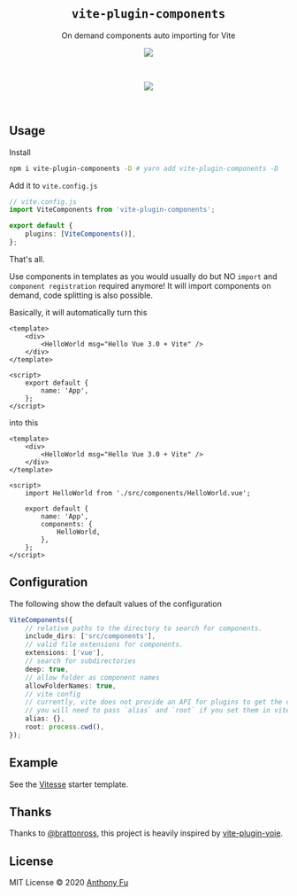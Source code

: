 <h2 align='center'><samp>vite-plugin-components</samp></h2>

<p align='center'>On demand components auto importing for Vite</p>

<p align='center'>
<a href='https://www.npmjs.com/package/vite-plugin-components'>
<img src='https://img.shields.io/npm/v/vite-plugin-components?color=222&style=flat-square'>
</a>
</p>

<br>

<p align="center">
  <a href="https://cdn.jsdelivr.net/gh/antfu/static/sponsors.svg">
    <img src='https://cdn.jsdelivr.net/gh/antfu/static/sponsors.svg'/>
  </a>
</p>

<br>

## Usage

Install

```bash
npm i vite-plugin-components -D # yarn add vite-plugin-components -D
```

Add it to `vite.config.js`

```ts
// vite.config.js
import ViteComponents from 'vite-plugin-components';

export default {
	plugins: [ViteComponents()],
};
```

That's all.

Use components in templates as you would usually do but NO `import` and `component registration` required anymore! It will import components on demand, code splitting is also possible.

Basically, it will automatically turn this

```vue
<template>
	<div>
		<HelloWorld msg="Hello Vue 3.0 + Vite" />
	</div>
</template>

<script>
	export default {
		name: 'App',
	};
</script>
```

into this

```vue
<template>
	<div>
		<HelloWorld msg="Hello Vue 3.0 + Vite" />
	</div>
</template>

<script>
	import HelloWorld from './src/components/HelloWorld.vue';

	export default {
		name: 'App',
		components: {
			HelloWorld,
		},
	};
</script>
```

## Configuration

The following show the default values of the configuration

```ts
ViteComponents({
	// relative paths to the directory to search for components.
	include_dirs: ['src/components'],
	// valid file extensions for components.
	extensions: ['vue'],
	// search for subdirectories
	deep: true,
	// allow folder as component names
	allowFolderNames: true,
	// vite config
	// currently, vite does not provide an API for plugins to get the config https://github.com/vitejs/vite/issues/738
	// you will need to pass `alias` and `root` if you set them in vite config
	alias: {},
	root: process.cwd(),
});
```

## Example

See the [Vitesse](https://github.com/antfu/vitesse) starter template.

## Thanks

Thanks to [@brattonross](https://github.com/brattonross), this project is heavily inspired by [vite-plugin-voie](https://github.com/vamplate/vite-plugin-voie).

## License

MIT License © 2020 [Anthony Fu](https://github.com/antfu)
